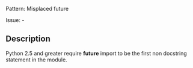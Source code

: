 Pattern: Misplaced future

Issue: -

## Description

Python 2.5 and greater require __future__ import to be the first non docstring statement in the module.